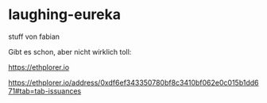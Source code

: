 # laughing-eureka
stuff von fabian

Gibt es schon, aber nicht wirklich toll:

https://ethplorer.io

https://ethplorer.io/address/0xdf6ef343350780bf8c3410bf062e0c015b1dd671#tab=tab-issuances
